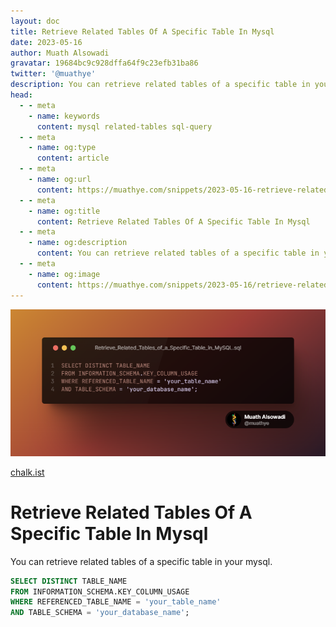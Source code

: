 ```yaml
---
layout: doc
title: Retrieve Related Tables Of A Specific Table In Mysql
date: 2023-05-16
author: Muath Alsowadi
gravatar: 19684bc9c928dffa64f9c23efb31ba86
twitter: '@muathye'
description: You can retrieve related tables of a specific table in your mysql.
head:
  - - meta
    - name: keywords
      content: mysql related-tables sql-query
  - - meta
    - name: og:type
      content: article
  - - meta
    - name: og:url
      content: https://muathye.com/snippets/2023-05-16-retrieve-related-tables-of-a-specific-table-in-mysql
  - - meta
    - name: og:title
      content: Retrieve Related Tables Of A Specific Table In Mysql
  - - meta
    - name: og:description
      content: You can retrieve related tables of a specific table in your mysql.
  - - meta
    - name: og:image
      content: https://muathye.com/snippets/2023-05-16/retrieve-related-tables-of-a-specific-table-in-mysql.png
---
```


![An image](/snippets/2023-05-16/retrieve-related-tables-of-a-specific-table-in-mysql.png)

[chalk.ist](https://chalk.ist)

# Retrieve Related Tables Of A Specific Table In Mysql

You can retrieve related tables of a specific table in your mysql.

```sql
SELECT DISTINCT TABLE_NAME
FROM INFORMATION_SCHEMA.KEY_COLUMN_USAGE
WHERE REFERENCED_TABLE_NAME = 'your_table_name'
AND TABLE_SCHEMA = 'your_database_name';
```

